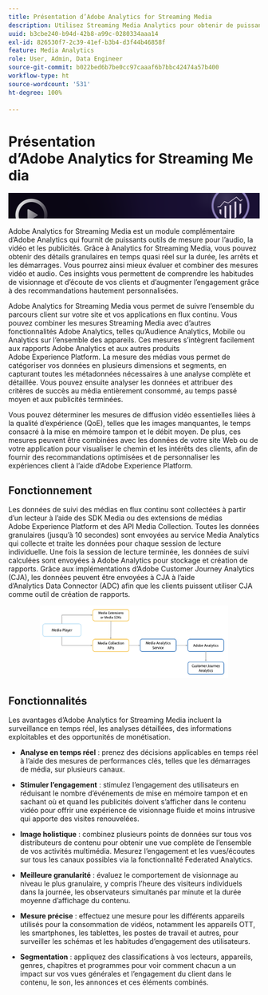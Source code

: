 ```yaml
---
title: Présentation d’Adobe Analytics for Streaming Media
description: Utilisez Streaming Media Analytics pour obtenir de puissants insights sur le contenu, l’audio et les publicités.
uuid: b3cbe240-b94d-42b8-a99c-0280334aaa14
exl-id: 826530f7-2c39-41ef-b3b4-d3f44b46858f
feature: Media Analytics
role: User, Admin, Data Engineer
source-git-commit: b022bed6b7be0cc97caaaf6b7bbc42474a57b400
workflow-type: ht
source-wordcount: '531'
ht-degree: 100%

---
```


# Présentation d’Adobe Analytics for Streaming Media

![Bannière](./assets/media_analytics_banner.png)

Adobe Analytics for Streaming Media est un module complémentaire d’Adobe Analytics qui fournit de puissants outils de mesure pour l’audio, la vidéo et les publicités. Grâce à Analytics for Streaming Media, vous pouvez obtenir des détails granulaires en temps quasi réel sur la durée, les arrêts et les démarrages. Vous pourrez ainsi mieux évaluer et combiner des mesures vidéo et audio. Ces insights vous permettent de comprendre les habitudes de visionnage et d’écoute de vos clients et d’augmenter l’engagement grâce à des recommandations hautement personnalisées.

Adobe Analytics for Streaming Media vous permet de suivre l’ensemble du parcours client sur votre site et vos applications en flux continu. Vous pouvez combiner les mesures Streaming Media avec d’autres fonctionnalités Adobe Analytics, telles qu’Audience Analytics, Mobile ou Analytics sur l’ensemble des appareils. Ces mesures s’intègrent facilement aux rapports Adobe Analytics et aux autres produits Adobe Experience Platform. La mesure des médias vous permet de catégoriser vos données en plusieurs dimensions et segments, en capturant toutes les métadonnées nécessaires à une analyse complète et détaillée. Vous pouvez ensuite analyser les données et attribuer des critères de succès au média entièrement consommé, au temps passé moyen et aux publicités terminées.

Vous pouvez déterminer les mesures de diffusion vidéo essentielles liées à la qualité d’expérience (QoE), telles que les images manquantes, le temps consacré à la mise en mémoire tampon et le débit moyen. De plus, ces mesures peuvent être combinées avec les données de votre site Web ou de votre application pour visualiser le chemin et les intérêts des clients, afin de fournir des recommandations optimisées et de personnaliser les expériences client à l’aide d’Adobe Experience Platform.

## Fonctionnement

Les données de suivi des médias en flux continu sont collectées à partir d’un lecteur à l’aide des SDK Media ou des extensions de médias Adobe Experience Platform et des API Media Collection. Toutes les données granulaires (jusqu’à 10 secondes) sont envoyées au service Media Analytics qui collecte et traite les données pour chaque session de lecture individuelle. Une fois la session de lecture terminée, les données de suivi calculées sont envoyées à Adobe Analytics pour stockage et création de rapports. Grâce aux implémentations d’Adobe Customer Journey Analytics (CJA), les données peuvent être envoyées à CJA à l’aide d’Analytics Data Connector (ADC) afin que les clients puissent utiliser CJA comme outil de création de rapports.

<!-- ![streaming media process](./assets/streaming-process1.png) -->

<div style="text-align: center;">
<img src="./assets/streaming-process1.png" alt="Processus Streaming Media" width="75%">
</div>

## Fonctionnalités

Les avantages d’Adobe Analytics for Streaming Media incluent la surveillance en temps réel, les analyses détaillées, des informations exploitables et des opportunités de monétisation.

* **Analyse en temps réel** : prenez des décisions applicables en temps réel à l’aide des mesures de performances clés, telles que les démarrages de média, sur plusieurs canaux.

* **Stimuler l’engagement** : stimulez l’engagement des utilisateurs en réduisant le nombre d’événements de mise en mémoire tampon et en sachant où et quand les publicités doivent s’afficher dans le contenu vidéo pour offrir une expérience de visionnage fluide et moins intrusive qui apporte des visites renouvelées.

* **Image holistique** : combinez plusieurs points de données sur tous vos distributeurs de contenu pour obtenir une vue complète de l’ensemble de vos activités multimédia. Mesurez l’engagement et les vues/écoutes sur tous les canaux possibles via la fonctionnalité Federated Analytics.

* **Meilleure granularité** : évaluez le comportement de visionnage au niveau le plus granulaire, y compris l’heure des visiteurs individuels dans la journée, les observateurs simultanés par minute et la durée moyenne d’affichage du contenu.

* **Mesure précise** : effectuez une mesure pour les différents appareils utilisés pour la consommation de vidéos, notamment les appareils OTT, les smartphones, les tablettes, les postes de travail et autres, pour surveiller les schémas et les habitudes d’engagement des utilisateurs.

* **Segmentation** : appliquez des classifications à vos lecteurs, appareils, genres, chapitres et programmes pour voir comment chacun a un impact sur vos vues générales et l’engagement du client dans le contenu, le son, les annonces et ces éléments combinés.
